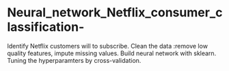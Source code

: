 # Neural_network_Netflix_consumer_classification-
Identify Netflix customers will to subscribe. Clean the data :remove low quality features, impute missing values. Build neural network with sklearn. Tuning the hyperparamters by cross-validation.
